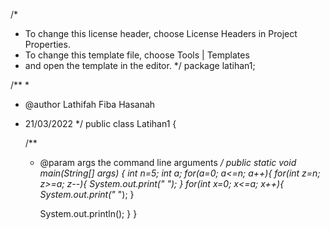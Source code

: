 
/*
 * To change this license header, choose License Headers in Project Properties.
 * To change this template file, choose Tools | Templates
 * and open the template in the editor.
 */
package latihan1;

/**
 *
 * @author Lathifah Fiba Hasanah
 * 21/03/2022
 */
public class Latihan1 {

    /**
     * @param args the command line arguments
     */
    public static void main(String[] args) {
      int n=5;
      int a;
      for(a=0; a<=n; a++){
          for(int z=n; z>=a; z--){
              System.out.print(" ");
          }
          for(int x=0; x<=a; x++){
              System.out.print("* ");
          }
      
        System.out.println();
       }
   }

